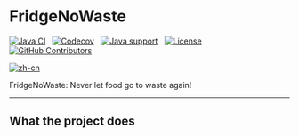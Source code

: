 # FridgeNoWaste
[![Java CI](https://img.shields.io/github/actions/workflow/status/BoboTheKnight/fridge-no-waste/ci.yml?branch=master&logo=github)](https://github.com/BoboTheKnight/fridge-no-waste/actions/workflows/ci.yml)
&nbsp;
[![Codecov](https://img.shields.io/codecov/c/github/BoboTheKnight/fridge-no-waste/master?logo=codecov&logoColor=white)](https://codecov.io/gh/alibaba/fastjson2/branch/main)
&nbsp;
[![Java support](https://img.shields.io/badge/Java-8+-green?logo=openjdk&logoColor=white)](https://openjdk.java.net/)
&nbsp;
[![License](https://img.shields.io/badge/license-MIT-blue?logo=openjdk&logoColor=white)](https://github.com/BoboTheKnight/fridge-no-waste/blob/master/LICENSE)
&nbsp;
[![GitHub Contributors](https://img.shields.io/github/contributors/alibaba/fastjson2)](https://github.com/BoboTheKnight/fridge-no-waste/graphs/contributors)

[![zh-cn](https://img.shields.io/badge/lang-zh--cn-orange.svg)](https://github.com/BoboTheKnight/fridge-no-waste/blob/master/README-zh.md)

FridgeNoWaste: Never let food go to waste again!

---
## What the project does